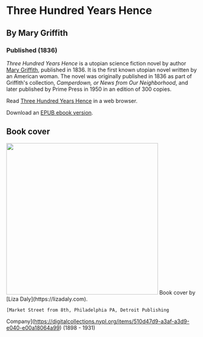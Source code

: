 # Three Hundred Years Hence
## By Mary Griffith
### Published (1836)

  *Three Hundred Years Hence* is a utopian science fiction novel by author
  [Mary Griffith](https://en.wikipedia.org/wiki/Mary_Griffith), published
  in 1836. It is the first known utopian novel written by an American
  woman. The novel was originally published in 1836 as part of Griffith's
  collection, *Camperdown, or News from Our Neighborhood*, and later
  published by Prime Press in 1950 in an edition of 300 copies.

Read [Three Hundred Years Hence](https://lizadaly.github.io/utopia-novels/books/300-years-hence/300-years-hence.html) in a web browser.

Download an [EPUB ebook version](https://lizadaly.github.io/utopia-novels/books/300-years-hence/300-years-hence.epub).

  ## Book cover
  <img src="https://lizadaly.github.io/utopia-novels/books/300-years-hence/cover.png" width="400">
    Book cover by [Liza Daly](https://lizadaly.com).
  
    [Market Street from 8th, Philadelphia PA, Detroit Publishing
  Company](https://digitalcollections.nypl.org/items/510d47d9-a3af-a3d9-e040-e00a18064a99)
  (1898 - 1931)
  
